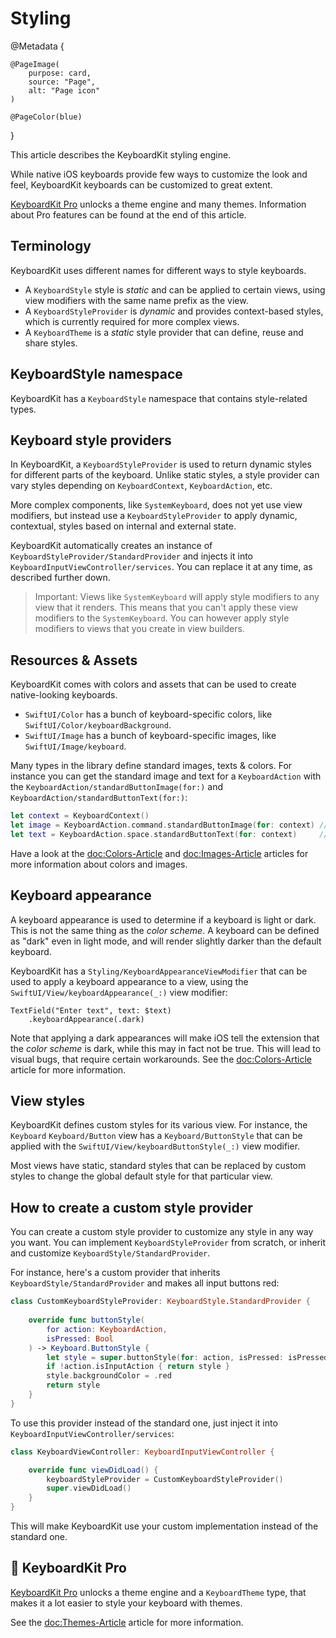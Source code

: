 # Styling

@Metadata {

    @PageImage(
        purpose: card,
        source: "Page",
        alt: "Page icon"
    )

    @PageColor(blue)
}

This article describes the KeyboardKit styling engine.

While native iOS keyboards provide few ways to customize the look and feel, KeyboardKit keyboards can be customized to great extent.

[KeyboardKit Pro][Pro] unlocks a theme engine and many themes. Information about Pro features can be found at the end of this article.



## Terminology

KeyboardKit uses different names for different ways to style keyboards. 

* A ``KeyboardStyle`` style is *static* and can be applied to certain views, using view modifiers with the same name prefix as the view.
* A ``KeyboardStyleProvider`` is *dynamic* and provides context-based styles, which is currently required for more complex views.
* A ``KeyboardTheme`` is a *static* style provider that can define, reuse and share styles.



## KeyboardStyle namespace

KeyboardKit has a ``KeyboardStyle`` namespace that contains style-related types.



## Keyboard style providers

In KeyboardKit, a ``KeyboardStyleProvider`` is used to return dynamic styles for different parts of the keyboard. Unlike static styles, a style provider can vary styles depending on ``KeyboardContext``, ``KeyboardAction``, etc. 

More complex components, like ``SystemKeyboard``, does not yet use view modifiers, but instead use a ``KeyboardStyleProvider`` to apply dynamic, contextual, styles based on internal and external state.

KeyboardKit automatically creates an instance of ``KeyboardStyleProvider/StandardProvider`` and injects it into ``KeyboardInputViewController/services``. You can replace it at any time, as described further down.

> Important: Views like ``SystemKeyboard`` will apply style modifiers to any view that it renders. This means that you can't apply these view modifiers to the ``SystemKeyboard``. You can however apply style modifiers to views that you create in view builders.



## Resources & Assets

KeyboardKit comes with colors and assets that can be used to create native-looking keyboards.

* ``SwiftUI/Color`` has a bunch of keyboard-specific colors, like ``SwiftUI/Color/keyboardBackground``.
* ``SwiftUI/Image`` has a bunch of keyboard-specific images, like ``SwiftUI/Image/keyboard``.

Many types in the library define standard images, texts & colors. For instance you can get the standard image and text for a ``KeyboardAction`` with the ``KeyboardAction/standardButtonImage(for:)`` and ``KeyboardAction/standardButtonText(for:)``:

```swift
let context = KeyboardContext()
let image = KeyboardAction.command.standardButtonImage(for: context) // Command icon
let text = KeyboardAction.space.standardButtonText(for: context)     // KKL10n.space
```

Have a look at the <doc:Colors-Article> and <doc:Images-Article> articles for more information about colors and images.



## Keyboard appearance

A keyboard appearance is used to determine if a keyboard is light or dark. This is not the same thing as the *color scheme*. A keyboard can be defined as "dark" even in light mode, and will render slightly darker than the default keyboard.

KeyboardKit has a ``Styling/KeyboardAppearanceViewModifier`` that can be used to apply a keyboard appearance to a view, using the ``SwiftUI/View/keyboardAppearance(_:)`` view modifier:

```
TextField("Enter text", text: $text)
    .keyboardAppearance(.dark)
```

Note that applying a dark appearances will make iOS tell the extension that the *color scheme* is dark, while this may in fact not be true. This will lead to visual bugs, that require certain workarounds. See the <doc:Colors-Article> article for more information.



## View styles

KeyboardKit defines custom styles for its various view. For instance, the ``Keyboard`` ``Keyboard/Button`` view has a ``Keyboard/ButtonStyle`` that can be applied with the ``SwiftUI/View/keyboardButtonStyle(_:)`` view modifier.

Most views have static, standard styles that can be replaced by custom styles to change the global default style for that particular view. 



## How to create a custom style provider

You can create a custom style provider to customize any style in any way you want. You can implement ``KeyboardStyleProvider`` from scratch, or inherit and customize ``KeyboardStyle/StandardProvider``.

For instance, here's a custom provider that inherits ``KeyboardStyle/StandardProvider`` and makes all input buttons red:

```swift
class CustomKeyboardStyleProvider: KeyboardStyle.StandardProvider {
    
    override func buttonStyle(
        for action: KeyboardAction,
        isPressed: Bool
    ) -> Keyboard.ButtonStyle {
        let style = super.buttonStyle(for: action, isPressed: isPressed)
        if !action.isInputAction { return style }
        style.backgroundColor = .red
        return style
    }
}
```

To use this provider instead of the standard one, just inject it into ``KeyboardInputViewController/services``:

```swift
class KeyboardViewController: KeyboardInputViewController {

    override func viewDidLoad() {
        keyboardStyleProvider = CustomKeyboardStyleProvider()
        super.viewDidLoad()
    }
}
```

This will make KeyboardKit use your custom implementation instead of the standard one.



## 👑 KeyboardKit Pro

[KeyboardKit Pro][Pro] unlocks a theme engine and a ``KeyboardTheme`` type, that makes it a lot easier to style your keyboard with themes.

See the <doc:Themes-Article> article for more information.


[Pro]: https://github.com/KeyboardKit/KeyboardKitPro

